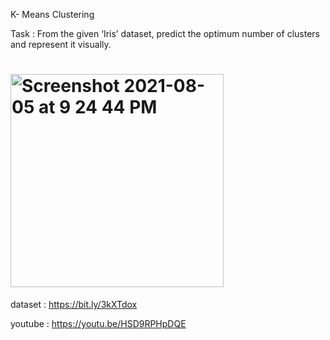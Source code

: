 K- Means Clustering

Task : From the given ‘Iris’ dataset, predict the optimum number of clusters and represent it visually.


# <img width="341" alt="Screenshot 2021-08-05 at 9 24 44 PM" src="https://user-images.githubusercontent.com/14312802/128381763-74cc0087-4122-429f-ad5e-33982c22cfbd.png">



dataset : https://bit.ly/3kXTdox

youtube : https://youtu.be/HSD9RPHpDQE


